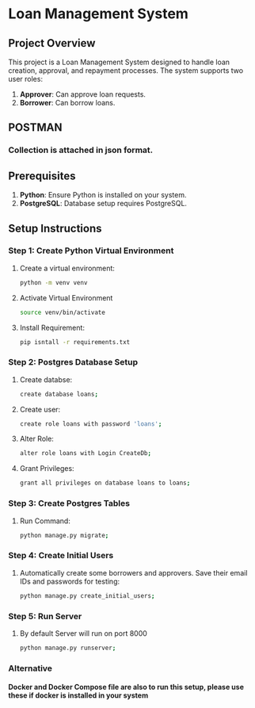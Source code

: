 # Loan Management System

## Project Overview

This project is a Loan Management System designed to handle loan creation, approval, and repayment processes. The system supports two user roles:
1. **Approver**: Can approve loan requests.
2. **Borrower**: Can borrow loans.

## POSTMAN
### Collection is attached in json format.

## Prerequisites

1. **Python**: Ensure Python is installed on your system.
2. **PostgreSQL**: Database setup requires PostgreSQL.

## Setup Instructions

### Step 1: Create Python Virtual Environment

1. Create a virtual environment:
   ```sh
   python -m venv venv
2. Activate Virtual Environment
   ```sh
   source venv/bin/activate
3. Install Requirement:
   ```sh
   pip isntall -r requirements.txt

### Step 2: Postgres Database Setup
1. Create databse:
   ```sh
   create database loans;
2. Create user:
   ```sh
   create role loans with password 'loans';
3. Alter Role:
   ```sh
   alter role loans with Login CreateDb;
4. Grant Privileges:
   ```sh
   grant all privileges on database loans to loans;


### Step 3: Create Postgres Tables
1. Run Command:
   ```sh
   python manage.py migrate;

### Step 4: Create Initial Users
1. Automatically create some borrowers and approvers. Save their email IDs and passwords for testing:
   ```sh
   python manage.py create_initial_users;

### Step 5: Run Server
1. By default Server will run on port 8000
   ```sh
   python manage.py runserver;
   
### Alternative

#### Docker and Docker Compose file are also to run this setup, please use these if docker is installed in your system